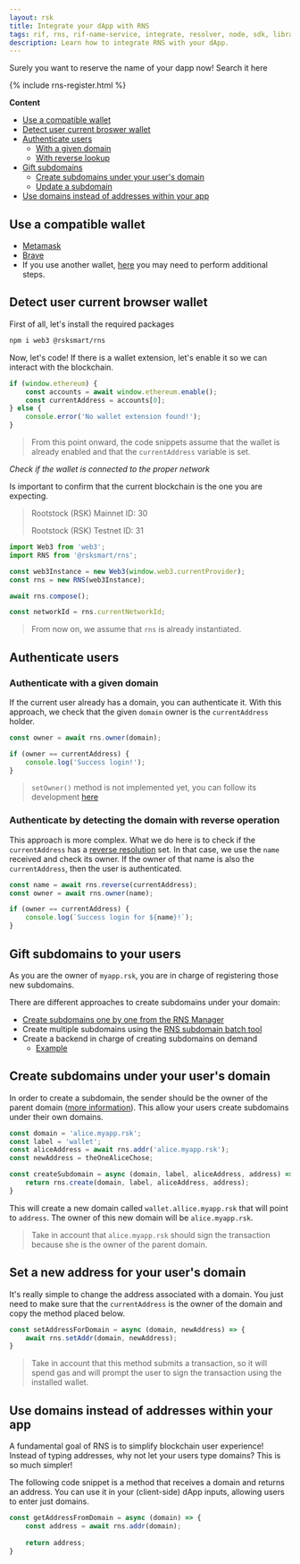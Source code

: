 ```yaml
---
layout: rsk
title: Integrate your dApp with RNS
tags: rif, rns, rif-name-service, integrate, resolver, node, sdk, libraries, infrastructure, protocols, mvp, design, rbtc, defi, decentralized, quick-start, guides, tutorial, networks, dapps, tools, rootstock, rsk, ethereum, smart-contracts, install, get-started, how-to, mainnet, testnet, contracts, wallets, web3, crypto
description: Learn how to integrate RNS with your dApp.
---
```


Surely you want to reserve the name of your dapp now! Search it here

{% include rns-register.html %}


**Content**

*  [Use a compatible wallet](#use-a-compatible-wallet)
*  [Detect user current broswer wallet](#detect-user-current-browser-wallet)
*  [Authenticate users](#authenticate-users)
    *  [With a given domain](#authenticate-with-a-given-domain)
    *  [With reverse lookup](#authenticate-by-detecting-the-domain-with-reverse-operation)
* [Gift subdomains](#gift-subdomains-to-your-users)
    * [Create subdomains under your user's domain](#create-subdomains-under-your-users-domain)
    * [Update a subdomain](#set-a-new-address-for-your-users-domain)
*  [Use domains instead of addresses within your app](#use-domains-instead-of-addresses-within-your-app)

## Use a compatible wallet

  * [Metamask](https://metamask.io/)
  * [Brave](https://brave.com/)
  * If you use another wallet, [here](/develop/apps/wallets/) you may need to perform additional steps.

## Detect user current browser wallet

First of all, let's install the required packages

```bash
npm i web3 @rsksmart/rns
```

Now, let's code! 
If there is a wallet extension, let's enable it so we can interact with the blockchain.

```javascript
if (window.ethereum) {
    const accounts = await window.ethereum.enable();
    const currentAddress = accounts[0];
} else {
    console.error('No wallet extension found!');
}
```

> From this point onward, the code snippets assume that the wallet is already enabled and that the `currentAddress` variable is set.

*Check if the wallet is connected to the proper network*

Is important to confirm that the current blockchain is the one you are expecting.

>Rootstock (RSK) Mainnet ID: 30
>
>Rootstock (RSK) Testnet ID: 31

```javascript
import Web3 from 'web3';
import RNS from '@rsksmart/rns';

const web3Instance = new Web3(window.web3.currentProvider);
const rns = new RNS(web3Instance);

await rns.compose();

const networkId = rns.currentNetworkId;
```

> From now on, we assume that `rns` is already instantiated.

## Authenticate users

### Authenticate with a given domain

If the current user already has a domain, you can authenticate it.
With this approach, we check that the given `domain` owner is the `currentAddress` holder.

```javascript
const owner = await rns.owner(domain);

if (owner == currentAddress) {
    console.log('Success login!');
}
```

> `setOwner()` method is not implemented yet, you can follow its development [here](https://github.com/rnsdomains/rns-js/issues/52)

### Authenticate by detecting the domain with reverse operation

This approach is more complex. What we do here is to check if the `currentAddress` has a [reverse resolution](/rif/rns/architecture/ReverseSuite/) set. In that case, we use the `name` received and check its owner. If the owner of that name is also the `currentAddress`, then the user is authenticated.

```javascript
const name = await rns.reverse(currentAddress);
const owner = await rns.owner(name);

if (owner == currentAddress) {
    console.log(`Success login for ${name}!`);
}
```

## Gift subdomains to your users

As you are the owner of `myapp.rsk`, you are in charge of registering those new subdomains.

There are different approaches to create subdomains under your domain:
* [Create subdomains one by one from the RNS Manager](/rif/rns/operations/register-subdomain/)
* Create multiple subdomains using the [RNS subdomain batch tool](https://github.com/rnsdomains/rns-subdomain-batch) 
* Create a backend in charge of creating subdomains on demand
    * [Example](https://github.com/rnsdomains/rns-subdomain-tool)

## Create subdomains under your user's domain

In order to create a subdomain, the sender should be the owner of the parent domain ([more information](/rif/rns/architecture/registry/)). This allow your users create subdomains under their own domains.

```javascript
const domain = 'alice.myapp.rsk';
const label = 'wallet';
const aliceAddress = await rns.addr('alice.myapp.rsk');
const newAddress = theOneAliceChose;

const createSubdomain = async (domain, label, aliceAddress, address) => {
    return rns.create(domain, label, aliceAddress, address);
}
```

This will create a new domain called `wallet.allice.myapp.rsk` that will point to `address`. The owner of this new domain will be `alice.myapp.rsk`.

> Take in account that `alice.myapp.rsk` should sign the transaction because she is the owner of the parent domain.

## Set a new address for your user's domain

It's really simple to change the address associated with a domain. You just need to make sure that the `currentAddress` is the owner of the domain and copy the method placed below.

```javascript
const setAddressForDomain = async (domain, newAddress) => {
    await rns.setAddr(domain, newAddress);
}
```

> Take in account that this method submits a transaction, so it will spend gas and will prompt the user to sign the transaction using the installed wallet.

## Use domains instead of addresses within your app

A fundamental goal of RNS is to simplify blockchain user experience! Instead of typing addresses, why not let your users type domains? This is so much simpler!

The following code snippet is a method that receives a domain and returns an address. You can use it in your (client-side) dApp inputs, allowing users to enter just domains.

```javascript
const getAddressFromDomain = async (domain) => {
    const address = await rns.addr(domain);
    
    return address;
}
```
